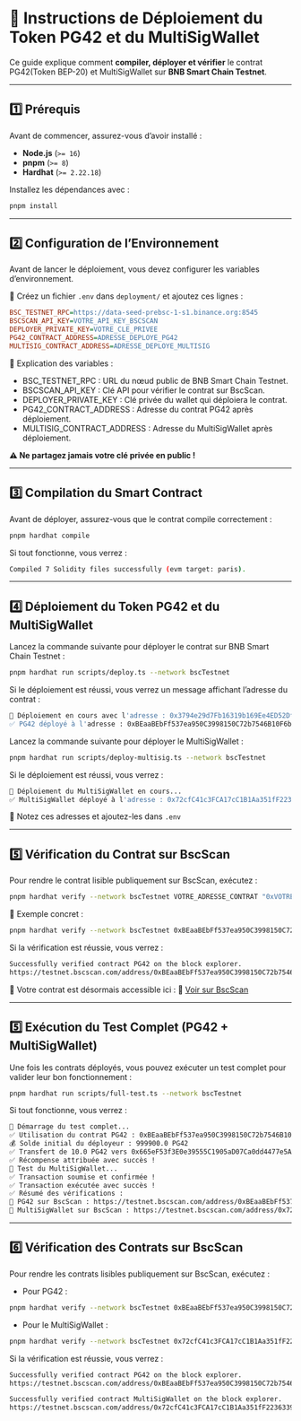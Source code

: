 # 📖 Instructions de Déploiement du Token PG42 et du MultiSigWallet

Ce guide explique comment **compiler, déployer et vérifier** le contrat PG42(Token BEP-20) et MultiSigWallet sur **BNB Smart Chain Testnet**.

---

## 1️⃣ Prérequis

Avant de commencer, assurez-vous d’avoir installé :
- **Node.js** (`>= 16`)
- **pnpm** (`>= 8`)
- **Hardhat** (`>= 2.22.18`)

Installez les dépendances avec :
```sh
pnpm install
```

---

## 2️⃣ Configuration de l’Environnement

Avant de lancer le déploiement, vous devez configurer les variables d’environnement.

📌 Créez un fichier `.env` dans `deployment/` et ajoutez ces lignes :
```ini
BSC_TESTNET_RPC=https://data-seed-prebsc-1-s1.binance.org:8545
BSCSCAN_API_KEY=VOTRE_API_KEY_BSCSCAN
DEPLOYER_PRIVATE_KEY=VOTRE_CLE_PRIVEE
PG42_CONTRACT_ADDRESS=ADRESSE_DEPLOYE_PG42
MULTISIG_CONTRACT_ADDRESS=ADRESSE_DEPLOYE_MULTISIG
```

🔹 Explication des variables :

* BSC_TESTNET_RPC : URL du nœud public de BNB Smart Chain Testnet.
* BSCSCAN_API_KEY : Clé API pour vérifier le contrat sur BscScan.
* DEPLOYER_PRIVATE_KEY : Clé privée du wallet qui déploiera le contrat.
* PG42_CONTRACT_ADDRESS : Adresse du contrat PG42 après déploiement.
* MULTISIG_CONTRACT_ADDRESS : Adresse du MultiSigWallet après déploiement.

**⚠️ Ne partagez jamais votre clé privée en public !**

--- 

## 3️⃣ Compilation du Smart Contract

Avant de déployer, assurez-vous que le contrat compile correctement :
```sh
pnpm hardhat compile
```

Si tout fonctionne, vous verrez :
```sh
Compiled 7 Solidity files successfully (evm target: paris).
```

---

## 4️⃣ Déploiement du Token PG42 et du MultiSigWallet

Lancez la commande suivante pour déployer le contrat sur BNB Smart Chain Testnet :
```bash
pnpm hardhat run scripts/deploy.ts --network bscTestnet
```

Si le déploiement est réussi, vous verrez un message affichant l’adresse du contrat :
```bash
🚀 Déploiement en cours avec l'adresse : 0x3794e29d7Fb16319b169Ee4ED52Dfc6F2b090E15
✅ PG42 déployé à l'adresse : 0xBEaaBEbFf537ea950C3998150C72b7546B10F6bd
```

Lancez la commande suivante pour déployer le MultiSigWallet :
```bash
pnpm hardhat run scripts/deploy-multisig.ts --network bscTestnet
```

Si le déploiement est réussi, vous verrez :
```bash
🚀 Déploiement du MultiSigWallet en cours...
✅ MultiSigWallet déployé à l'adresse : 0x72cfC41c3FCA17cC1B1Aa351fF2236339AdD3b2A
```

📌 Notez ces adresses et ajoutez-les dans `.env`

---

## 5️⃣ Vérification du Contrat sur BscScan

Pour rendre le contrat lisible publiquement sur BscScan, exécutez :
```bash
pnpm hardhat verify --network bscTestnet VOTRE_ADRESSE_CONTRAT "0xVOTRE_ADRESSE_DEPLOYEUR"
```

📌 Exemple concret :
```bash
pnpm hardhat verify --network bscTestnet 0xBEaaBEbFf537ea950C3998150C72b7546B10F6bd "0x3794e29d7Fb16319b169Ee4ED52Dfc6F2b090E15"
```

Si la vérification est réussie, vous verrez :

```bash
Successfully verified contract PG42 on the block explorer.
https://testnet.bscscan.com/address/0xBEaaBEbFf537ea950C3998150C72b7546B10F6bd#code
```

🔗 Votre contrat est désormais accessible ici :
📌 [Voir sur BscScan](https://testnet.bscscan.com/address/0xBEaaBEbFf537ea950C3998150C72b7546B10F6bd#code)

---

## 5️⃣ Exécution du Test Complet (PG42 + MultiSigWallet)

Une fois les contrats déployés, vous pouvez exécuter un test complet pour valider leur bon fonctionnement :
```bash
pnpm hardhat run scripts/full-test.ts --network bscTestnet
```

Si tout fonctionne, vous verrez :
```bash
🚀 Démarrage du test complet...
✅ Utilisation du contrat PG42 : 0xBEaaBEbFf537ea950C3998150C72b7546B10F6bd
💰 Solde initial du déployeur : 999900.0 PG42
✅ Transfert de 10.0 PG42 vers 0x665eF53f3E0e39555C1905aD07Ca0dd4477e5A75
✅ Récompense attribuée avec succès !
🚀 Test du MultiSigWallet...
✅ Transaction soumise et confirmée !
✅ Transaction exécutée avec succès !
✅ Résumé des vérifications :
🔗 PG42 sur BscScan : https://testnet.bscscan.com/address/0xBEaaBEbFf537ea950C3998150C72b7546B10F6bd
🔗 MultiSigWallet sur BscScan : https://testnet.bscscan.com/address/0x72cfC41c3FCA17cC1B1Aa351fF2236339AdD3b2A
```

---

## 6️⃣ Vérification des Contrats sur BscScan

Pour rendre les contrats lisibles publiquement sur BscScan, exécutez :

- Pour PG42 :
```bash
pnpm hardhat verify --network bscTestnet 0xBEaaBEbFf537ea950C3998150C72b7546B10F6bd "0x3794e29d7Fb16319b169Ee4ED52Dfc6F2b090E15"
```

- Pour le MultiSigWallet :
```bash
pnpm hardhat verify --network bscTestnet 0x72cfC41c3FCA17cC1B1Aa351fF2236339AdD3b2A
```

Si la vérification est réussie, vous verrez :
```bash
Successfully verified contract PG42 on the block explorer.
https://testnet.bscscan.com/address/0xBEaaBEbFf537ea950C3998150C72b7546B10F6bd#code

Successfully verified contract MultiSigWallet on the block explorer.
https://testnet.bscscan.com/address/0x72cfC41c3FCA17cC1B1Aa351fF2236339AdD3b2A#code
```


